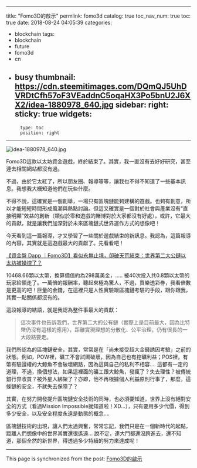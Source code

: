 
---
title: "Fomo3D的啟示"
permlink: fomo3d
catalog: true
toc_nav_num: true
toc: true
date: 2018-08-24 04:05:39
categories:
- blockchain
tags:
- blockchain
- future
- fomo3d
- cn
- busy
thumbnail: https://cdn.steemitimages.com/DQmQJ5UhDVRDtCfh57oF3VEaddnC5oqaHX3Po5bnU2J6XX2/idea-1880978_640.jpg
sidebar:
    right:
        sticky: true
widgets:
    -
        type: toc
        position: right
---


![idea-1880978_640.jpg](https://cdn.steemitimages.com/DQmQJ5UhDVRDtCfh57oF3VEaddnC5oqaHX3Po5bnU2J6XX2/idea-1880978_640.jpg)

Fomo3D這款以太坊資金遊戲，終於結束了。其實，我一直沒有去好好研究，甚至連去相關網站都沒有過。

不過，由於它太紅了，所以朋友圈、報導等等，讓我也不得不知道了一些基本訊息。我想我大概知道他們在玩些什麼。

不得不說，這確實是一個創舉，一場只有區塊鏈能夠建構的遊戲。也夠有創意，所以才能短短時間形成風潮與熱點討論。但這又確實是一個對於社會與產業沒有“直接明顯”效益的創新（類似於零和遊戲的賭博對於大家都沒有好處），或許，它最大的貢獻，就是讓我們加深對於未來區塊鏈式世界運作方式的想像吧！

今天看到這一篇報導，才又學習了一些關於遊戲結束的新訊息。我認為，這篇報導的內容，其實就是這遊戲最大的貢獻了。先看看吧！

[【資金盤 Dapp ｜Fomo3D】看似永無止境，卻破天荒結束：世界第二大公鏈以太坊被操控了？](https://www.blocktempo.com/fomo3d-end-8-22-ethereum-manipulation/)

10468.66顆以太幣，換算價值約為298萬美金，..... 被40次投入共0.8顆以太幣的玩家給領走了。一萬倍的報酬率，聽起來極為驚人，不過，買樂透彩券，我看倍數是更高的吧！巨量的金錢，在這裡只是人性實驗跟區塊鏈考驗的手段，跟你跟我，其實一點關係都沒有的。

這段報導的結語，就是我認為整件事最大的貢獻：

>這次事件也告訴我們，世界第二大的公有鏈（實際上是目前最大，因為比特幣仍沒有這樣的應用），距離實現理想的分散化、公平治理，仍有很長的一大段路要走。

我們所認為的區塊鏈安全，其實，常常是在「尚未接受超大金錢誘因考驗」之前的狀態。例如，POW裡，礦工不會試圖破壞，因為自己也有挖礦利益；POS裡，有幣有驗證權的大鯨魚不會破壞網路，因為這與自己的私利不相容....  這都有一定的道理，不過，換個想法，如果這裡面的礦工跟大鯨魚，發瘋了？失去理性？被傳統銀行界收買？被外星人綁架了？亦即，他不再根據個人利益原則行事了，那麼，這條鏈的安全，不就失去保障了？

其實，在努力開發提升區塊鏈安全技術的同時，也必須要知道，世界上沒有絕對安全的方式（看過Mission Impossible就知道啦！XD...），只有要用多少代價，得到多少安全，以及安全程度永遠是動態的概念....

區塊鏈技術的出現，讓人們太過興奮，常常忘記，我們只是在一個新時代的起點，距離人們想像中的世界其實還很遙遠... 說不定，連大門都還沒跨進去，還不知道，那個全然的新世界，得透過多少持續的努力來達成呢！


- - -

This page is synchronized from the post: [Fomo3D的啟示](https://steemit.com/@deanliu/fomo3d)
